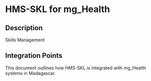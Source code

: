 # HMS-SKL for mg_Health

## Description

Skills Management

## Integration Points

This document outlines how HMS-SKL is integrated with mg_Health systems in Madagascar.
